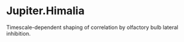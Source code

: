 Jupiter.Himalia
===============

Timescale-dependent shaping of correlation by olfactory bulb lateral inhibition.